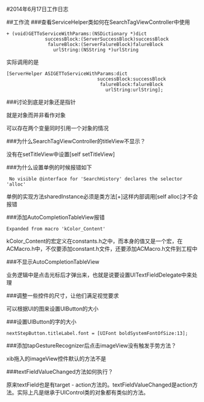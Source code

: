 #2014年6月17日工作日志

##工作流
###查看ServiceHelper类如何在SearchTagViewController中使用

	+ (void)GETToServiceWithParams:(NSDictionary *)dict
                  successBlock:(ServerSuccessBlock)successBlock
                   falureBlock:(ServerFalureBlock)falureBlock
                     urlString:(NSString *)urlString

实际调用的是
		
	[ServerHelper ASIGETToServiceWithParams:dict 
									 successBlock:successBlock 
									  falureBlock:falureBlock
									    urlString:urlString];
									    
									    
									    
###讨论到底是对象还是指针

就是对象而并非看作对象

可以存在两个变量同时引用一个对象的情况

###为什么SearchTagViewController的titleView不显示？

没有在setTitleView中设置[self setTitleView]

###为什么设置单例的时候报错如下

` No visible @interface for 'SearchHistory' declares the selector 'alloc'`

单例的实现方法sharedInstance必须是类方法[+]这样内部调用[self alloc]才不会报错 

###添加AutoCompletionTableView报错

`Expanded from macro 'kColor_Content'`

kColor_Content的宏定义在constants.h之中，而本身的值又是一个宏，在ACMacro.h中，不仅要添加constant.h文件，还要添加ACMacro.h文件到工程中

###不显示AutoCompletionTableView

业务逻辑中是点击光标后才弹出来，也就是说要设置UITextFieldDelegate中来处理

###调整一些控件的尺寸，让他们满足视觉要求

可以根据UI的图来设置UIButton的大小

###设置UIButton的字的大小

`nextStepButton.titleLabel.font = [UIFont boldSystemFontOfSize:13];`

###添加tapGestureRecognizer后点击imageView没有触发手势方法？

xib拖入的imageView控件默认的方法不是

###textFieldValueChanged方法如何执行？

原来textField也是有target - action方法的。textFieldValueChanged是action方法。实际上凡是继承于UIControl类的对象都有类似的方法。






